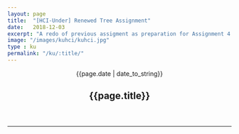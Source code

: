 ```yaml
---
layout: page
title:  "[HCI-Under] Renewed Tree Assignment"
date:   2018-12-03
excerpt: "A redo of previous assigment as preparation for Assignment 4.1.3"
image: "/images/kuhci/kuhci.jpg"
type : ku
permalink: "/ku/:title/"
---
```


<header class="major">
    <span class="date">{{page.date | date_to_string}}</span>
    <h2>{{page.title}}</h2>
</header>
<body>
    <div class="dtree">
    <!-- 
     -->
     <hr>
        <canvas id="newTree" width="800" height="800"></canvas>
        <!-- 
         -->
        <script>
        var idcount = 0;
        function Node(parid, id, name){
            this.parid = parid; //id of parent node
            this.id = id; //id of node
            this.name = name; //name of node
            this.children = []; //store child node in array .push
            this.childcount = 0; //how many children?
            // this.parent = null; //store parent
        }
        function Tree(){ //create new tree
            var root = new Node(-1, 0, 'root'); //parent node set to -1, id 0, name root
            return root
        }
        function addNode(parent, name){ //add node to parent with name
            idcount++; //global id counter
            var adding = new Node(parent, idcount, name); //node to be added
            parent.children.push(adding); //push this node into parent's children array
            parent.childcount++;
            // adding.parent = parent; //new node's parent is parent
            adding.parid = parent.id; //new node's parent id is parent.id
        }
        function searchNode(node, id){
            if(node.id == id){ //if root
                // console.log(node);
                return node;
            }else{ //if not root
                // console.log('else들어옴');
                for(i in node.children){
                    // console.log(i);
                    var search = searchNode(node.children[i], id);
                    if(search != undefined){
                        return search
                    }
                } 
            }  
        }
        function deleteNode(node, id){
            // var del = searchNode(node, id);
            // // console.log('들어옴');
            // console.log(del);
            var del = searchNode(node, id); //node to delete
            // console.log(del.childcount);
            var parent = searchNode(tree, del.parid); //parent of the node to delete
            for(i in parent.children){
                var obj = parent.children[i];
                // console.log(obj.id);
                if(obj.id == id){
                    // console.log('??');
                    parent.children.splice(i,1);
                    idcount--;
                    parent.childcount--;
                }
            }
            // console.log(parent);
            // idcount--;
        }
        var tree = Tree();
        addNode(tree, 'child1');
        addNode(tree, 'child2');
        addNode(tree, 'child3');
        addNode(tree, 'child4');
        addNode(tree.children[0], 'child5');
        addNode(tree.children[0], 'child6');
        addNode(tree.children[0].children[0], 'child7');
        // deleteNode(tree, 5);
        addNode(tree.children[0].children[0], 'child8');
        // addNode(tree.children[1], 'child9');
        console.log(tree);
        //  <!-- Canvas Print -->
        var canvas = document.getElementById('newTree');
        var context = canvas.getContext('2d');
        function printTree(tree, x, y){
            //default x, y
            //default box
            context.beginPath();
            context.rect(x, y, 120, 40);
            context.stroke();
            //default text
            context.fillStyle = "black";
            context.font = "12pt sans-serif";
            context.fillText(tree.name, x+5, y+25);
            for(i in tree.children){
                // console.log(tree.children[i].children.length==0);
                if(tree.children[i].children.length!=0){
                    printTree(tree.children[i], x, y+80);
                    x=x+130;
                }else{
                    printTree(tree.children[i], x, y+80);
                    x=x+130;
                }
            }
            context.closePath();
        }
        function drawTree(tree, x, y){
            console.log(tree.children);
            var cnt = 1;
            for(i in tree.children){
                context.closePath();
                console.log(i);
                context.moveTo(x+60, y+40)
                context.lineTo(x-70+130*(cnt), y+80)
                context.stroke();
                cnt++;
                context.closePath();
            }
            for(i in tree.children){
                drawTree(tree.children[i], x, y+80);
            }
            // context.moveTo(x+60, y+40)
            // context.lineTo(x+60, y+80)
            // context.stroke();
            // context.closPath();
        }
        printTree(tree, 5, 5);
        drawTree(tree, 5, 5);
        </script>
    </div>
</body>